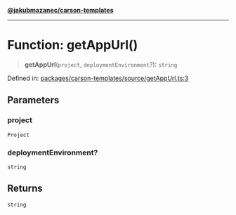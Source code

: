 [**@jakubmazanec/carson-templates**](../README.md)

---

# Function: getAppUrl()

> **getAppUrl**(`project`, `deploymentEnvironment`?): `string`

Defined in:
[packages/carson-templates/source/getAppUrl.ts:3](https://github.com/jakubmazanec/tools/blob/7c5f40d811171692b72a47160bc33d644201b16a/packages/carson-templates/source/getAppUrl.ts#L3)

## Parameters

### project

`Project`

### deploymentEnvironment?

`string`

## Returns

`string`
